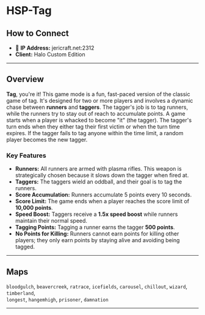 # HSP-Tag

## How to Connect

* 🔗 **IP Address:** jericraft.net:2312
* **Client:** Halo Custom Edition

---

## Overview

**Tag**, you're it! This game mode is a fun, fast-paced version of the classic game of tag. It's designed for two or
more players and involves a dynamic chase between **runners** and **taggers**. The tagger's job is to tag runners, while
the runners try to stay out of reach to accumulate points. A game starts when a player is whacked to become "it" (the
tagger). The tagger's turn ends when they either tag their first victim or when the turn time expires. If the tagger
fails to tag anyone within the time limit, a random player becomes the new tagger.

### Key Features

- **Runners:** All runners are armed with plasma rifles. This weapon is strategically chosen because it slows down the
  tagger when fired at.
- **Taggers:** The taggers wield an oddball, and their goal is to tag the runners.
- **Score Accumulation:** Runners accumulate 5 points every 10 seconds.
- **Score Limit:** The game ends when a player reaches the score limit of **10,000 points**.
- **Speed Boost:** Taggers receive a **1.5x speed boost** while runners maintain their normal speed.
- **Tagging Points:** Tagging a runner earns the tagger **500 points**.
- **No Points for Killing:** Runners cannot earn points for killing other players; they only earn points by staying
  alive and avoiding being tagged.

---

## Maps

`bloodgulch`, `beavercreek`, `ratrace`, `icefields`, `carousel`, `chillout`, `wizard`, `timberland`,  
`longest`, `hangemhigh`, `prisoner`, `damnation`

---